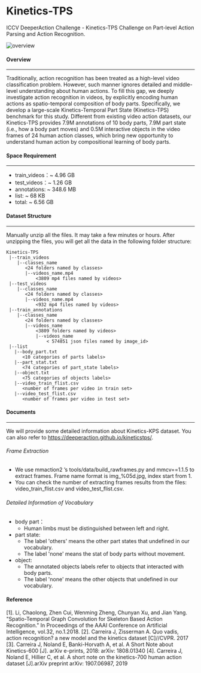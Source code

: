 # Kinetics-TPS
ICCV DeeperAction Challenge - Kinetics-TPS Challenge on Part-level Action Parsing and Action Recognition.

![overview](overview.gif)

#### Overview

---

Traditionally, action recognition has been treated as a high-level video classification problem. However, such manner ignores detailed and middle-level understanding about human actions. To fill this gap, we deeply investigate action recognition in videos, by explicitly encoding human actions as spatio-temporal composition of body parts. Specifically, we develop a large-scale Kinetics-Temporal Part State (Kinetics-TPS) benchmark for this study. Different from existing video action datasets, our Kinetics-TPS provides 7.9M annotations of 10 body parts, 7.9M part state (i.e., how a body part moves) and 0.5M interactive objects in the video frames of 24 human action classes, which bring new opportunity to understand human action by compositional learning of body parts.


#### Space Requirement

---

- train_videos：~ 4.96 GB
- test_videos：~ 1.26 GB
- annotations:  ~ 348.6 MB
- list:  ~ 68 KB
- total: ~ 6.56 GB

#### Dataset Structure

---

Manually unzip all the files. It may take a few minutes or hours. After unzipping the files, you will get all the data in the following folder structure:

```
Kinetics-TPS
 |--train_videos
    |--classes_name
       <24 folders named by classes>
       |--videos_name.mp4
           <3809 mp4 files named by videos>
 |--test_videos
    |--classes_name
       <24 folders named by classes>
       |--videos_name.mp4
           <932 mp4 files named by videos>
 |--train_annotations
    |--classes_name
       <24 folders named by classes>
       |--videos_name
           <3809 folders named by videos>
           |--videos_name
               < 574851 json files named by image_id>
 |--list
   |--body_part.txt
      <10 categories of parts labels>
   |--part_stat.txt
      <74 categories of part_state labels>
   |--object.txt
      <75 categories of objects labels>
   |--video_train_flist.csv
      <number of frames per video in train set>
   |--video_test_flist.csv
      <number of frames per video in test set>

```

#### Documents

---

We will provide some detailed information about Kinetics-KPS dataset. You can also refer to https://deeperaction.github.io/kineticstps/.


###### Frame Extraction

-	We use mmaction2 ’s tools/data/build_rawframes.py and mmcv==1.1.5 to extract frames. Frame name format is img_%05d.jpg, index start from 1.
-	You can check the number of extracting frames results from the files: video_train_flist.csv and video_test_flist.csv.


###### Detailed Information of Vocabulary

- body part：
  - Human limbs must be distinguished between left and right.
- part state:
  - The label 'others' means the other part states that undefined in our vocabulary.
  - The label 'none' means the stat of body parts without movement.
- object:
  - The annotated objects labels refer to objects that interacted with body parts. 
  - The label 'none' means the other objects that undefined in our vocabulary.


#### Reference 
[1]. Li, Chaolong, Zhen Cui, Wenming Zheng, Chunyan Xu, and Jian Yang. "Spatio-Temporal Graph Convolution for Skeleton Based Action Recognition." In Proceedings of the AAAI Conference on Artificial Intelligence, vol.32, no.1.2018.
[2]. Carreira J, Zisserman A. Quo vadis, action recognition? a new model and the kinetics dataset [C]//CVPR. 2017 
[3]. Carreira J, Noland E, Banki-Horvath A, et al. A Short Note about Kinetics-600 [J]. arXiv e-prints, 2018: arXiv: 1808.01340 
[4]. Carreira J, Noland E, Hillier C, et al. A short note on the kinetics-700 human action dataset [J].arXiv preprint arXiv: 1907.06987, 2019 


